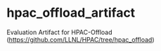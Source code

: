 # hpac_offload_artifact
Evaluation Artifact for HPAC-Offload (https://github.com/LLNL/HPAC/tree/hpac_offload)
